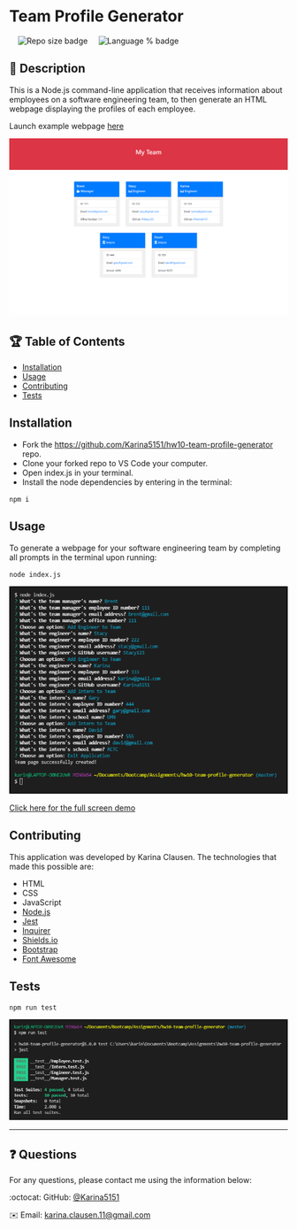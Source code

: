 # Team Profile Generator

 &nbsp;&nbsp;&nbsp;&nbsp;![Repo size badge](https://img.shields.io/github/repo-size/Karina5151/hw10-team-profile-generator?color=success) &nbsp;&nbsp;&nbsp;&nbsp;![Language % badge](https://img.shields.io/github/languages/top/Karina5151/hw10-team-profile-generator) &nbsp;&nbsp;&nbsp;&nbsp;


## :memo: Description
  This is a Node.js command-line application that receives information about employees on a software engineering team, to then generate an HTML webpage displaying the profiles of each employee.

Launch example webpage [here](https://karina5151.github.io/hw10-team-profile-generator/dist/index.html)

![Web App Image](./assets/web_app_html.png)

## :trophy: Table of Contents
* [Installation](#installation)
* [Usage](#usage)
* [Contributing](#contributing)
* [Tests](#tests)
  
  
## Installation
* Fork the https://github.com/Karina5151/hw10-team-profile-generator repo.
* Clone your forked repo to VS Code your computer.
* Open index.js in your terminal.
* Install the node dependencies by entering in the terminal:
```
npm i
```

## Usage
To generate a webpage for your software engineering team by completing all prompts in the terminal upon running:
```
node index.js
```
![Command Line Screenshot](./assets/command_line.png)

<a href="https://drive.google.com/file/d/1TeUPNBs9ZwsuvNa1-06g1Ui8VptV33zY/view?usp=sharing" rel="nofollow" target="_blank">Click here for the full screen demo</a>


## Contributing
This application was developed by Karina Clausen.
The technologies that made this possible are:
* HTML
* CSS
* JavaScript
* <a href="https://nodejs.org/api/fs.html" target="_blank">Node.js</a>
* <a href="https://www.npmjs.com/package/jest" rel="nofollow" target="_blank">Jest</a>
* <a href="https://www.npmjs.com/package/inquirer" rel="nofollow" target="_blank">Inquirer</a>
* <a href="https://shields.io/" rel="nofollow" target="_blank">Shields.io</a>
* <a href="https://getbootstrap.com/" rel="nofollow" target="_blank">Bootstrap</a>
* <a href="https://fontawesome.com/" rel="nofollow" target="_blank">Font Awesome</a>


## Tests
```
npm run test
```
![Test Screenshot](./assets/test_screenshot.png)


 ---

 ## :question: Questions

For any questions, please contact me using the information below:

:octocat: GitHub: [@Karina5151](https://github.com/Karina5151)

:envelope: Email: karina.clausen.11@gmail.com
